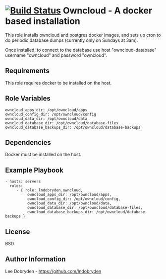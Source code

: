 [![Build Status](https://travis-ci.org/lndobryden/ansible-role-owncloud.svg?branch=master)](https://travis-ci.org/lndobryden/ansible-role-owncloud)
Owncloud - A docker based installation
=========

This role installs owncloud and postgres docker images, and sets up cron to do periodic database dumps (currently only on Sundays at 3am).

Once installed, to connect to the database use host "owncloud-database" username "owncloud" and password "owncloud".

Requirements
------------

This role requires docker to be installed on the host.

Role Variables
--------------

```
owncloud_apps_dir: /opt/owncloud/apps
owncloud_config_dir: /opt/owncloud/config
owncloud_data_dir: /opt/owncloud/data
owncloud_database_dir: /opt/owncloud/database-files
owncloud_database_backups_dir: /opt/owncloud/database-backups
```

Dependencies
------------

Docker must be installed on the host.

Example Playbook
----------------

    - hosts: servers
      roles:
         - { role: lndobryden.owncloud,
              owncloud_apps_dir: /opt/owncloud/apps,
              owncloud_config_dir: /opt/owncloud/config,
              owncloud_data_dir: /opt/owncloud/data,
              owncloud_database_dir: /opt/owncloud/database-files,
              owncloud_database_backups_dir: /opt/owncloud/database-backups }

License
-------

BSD

Author Information
------------------

Lee Dobryden - https://github.com/lndobryden
